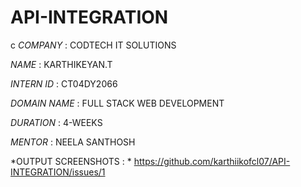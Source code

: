 # API-INTEGRATION
c
*COMPANY* : CODTECH IT SOLUTIONS

*NAME* : KARTHIKEYAN.T

*INTERN ID* : CT04DY2066

*DOMAIN NAME* : FULL STACK WEB DEVELOPMENT

*DURATION* : 4-WEEKS

*MENTOR* : NEELA SANTHOSH

*OUTPUT SCREENSHOTS : * https://github.com/karthiikofcl07/API-INTEGRATION/issues/1

